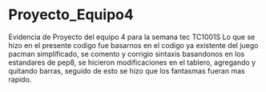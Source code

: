 # Proyecto_Equipo4
Evidencia de Proyecto del equipo 4 para la semana tec TC1001S
Lo que se hizo en el presente codigo fue basarnos en el codigo ya existente del juego pacman simplificado, se comento y corrigio sintaxis basandonos en los estandares de pep8, se hicieron modificaciones en el tablero, agregando y quitando barras, seguido de esto se hizo que los fantasmas fueran mas rapido.
